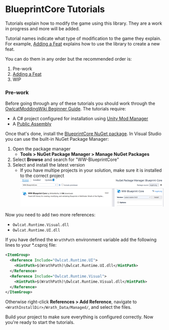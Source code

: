 ﻿# BlueprintCore Tutorials

Tutorials explain how to modify the game using this library. They are a work in progress and more will be added.

Tutorial names indicate what type of modification to the game they explain. For example, [Adding a Feat](feat.md) explains how to use the library to create a new feat.

You can do them in any order but the recommended order is:

1. Pre-work
2. [Adding a Feat](feat.md)
3. WIP

### Pre-work

Before going through any of these tutorials you should work through the [OwlcatModdingWiki Beginner Guide](https://github.com/WittleWolfie/OwlcatModdingWiki/wiki/Beginner-Guide). The tutorials require:

* A C# project configured for installation using [Unity Mod Manager](https://www.nexusmods.com/site/mods/21)
* A [Public Assembly](https://github.com/WittleWolfie/OwlcatModdingWiki/wiki/Publicise-Assemblies)

Once that's done, install the [BlueprintCore NuGet package](https://www.nuget.org/packages/WW-Blueprint-Core). In Visual Studio you can use the built-in NuGet Package Manager:

1. Open the package manager
    * **Tools > NuGet Package Manager > Manage NuGet Packages**
2. Select **Browse** and search for "WW-BlueprintCore"
3. Select and install the latest version
    * If you have multipe projects in your solution, make sure it is installed to the correct project
![Search and install NuGet package](../images/install_with_nuget.png)

Now you need to add two more references:

* `Owlcat.Runtime.Visual.dll`
* `Owlcat.Runtime.UI.dll`

If you have defined the `WrathPath` environment variable add the following lines to your *.csproj file:

```xml
<ItemGroup>
  <Reference Include="Owlcat.Runtime.UI">
    <HintPath>$(WrathPath)\Owlcat.Runtime.UI.dll</HintPath>
  </Reference>
  <Reference Include="Owlcat.Runtime.Visual">
    <HintPath>$(WrathPath)\Owlcat.Runtime.Visual.dll</HintPath>
  </Reference>
</ItemGroup>
```

Otherwise right-click **References > Add Reference**, navigate to `<WrathInstallDir>/Wrath_Data/Managed/`, and select the files.

Build your project to make sure everything is configured correctly. Now you're ready to start the tutorials.